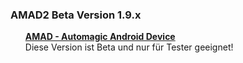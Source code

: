 <h3>AMAD2 Beta Version 1.9.x</h3>
<ul>
  <u><b>AMAD - Automagic Android Device</b></u>
  <br> Diese Version ist Beta und nur für Tester geeignet!
</ul>
